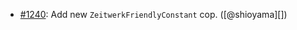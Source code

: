 * [#1240](https://github.com/rubocop/rubocop-rails/pull/1240): Add new `ZeitwerkFriendlyConstant` cop. ([@shioyama][])
